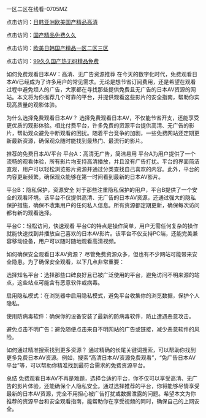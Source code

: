 
一区二区在线看-0705MZ

点击访问：<a href="https://heiliaoxwd5i8.pages.dev">日韩亚洲欧美国产精品高清</a>

点击访问：<a href="https://heiliaowt0d7p.pages.dev">国产精品免费久久</a>

点击访问：<a href="https://heiliaoga6s9v.pages.dev">欧美日韩国产精品一区二区三区</a>

点击访问：<a href="https://heiliaoow5kzm.pages.dev">99久久国产热无码精品免费</a>



如何免费观看日本AV：高清、无广告资源推荐
在今天的数字化时代，免费观看日本AV已经成为了许多用户的常见需求。无论是想节省订阅费用，还是希望在观看过程中避免烦人的广告，大家都在寻找那些提供免费且无广告的日本AV资源的网站。本文将为你推荐几个可靠的平台，并提供观看这些影片的安全指南，帮助你实现高质量的观影体验。

为什么选择免费观看日本AV？
选择免费观看日本AV，不仅能节省开支，还能享受更优质的观影体验。相比付费平台，许多免费的资源平台提供高清、无广告的影片，帮助观众避免中断观看的困扰。随着平台竞争的加剧，一些免费网站还定期更新最新资源，确保观众随时能找到最热门、最流行的影片。

推荐的免费日本AV平台
平台A：高清无广告，简洁易用
平台A为用户提供了一个流畅的观看体验，所有影片均支持高清播放，并且没有广告打扰。平台的界面简洁直观，用户可以轻松浏览影片资源并通过分类查找自己喜欢的内容。此外，平台的内容更新频繁，确保观众能够在第一时间看到最新的日本AV影片。

平台B：隐私保护，资源安全
对于那些注重隐私保护的用户，平台B提供了一个安全的观看环境。该平台不仅提供高清、无广告的日本AV资源，还通过强大的隐私保护措施，确保不收集用户的任何私人信息。所有资源都定期更新，确保每次访问都有新的观看选择。

平台C：轻松访问，快速观看
平台C的特点是操作简单，用户无需任何复杂的操作就能快速找到并播放自己喜欢的日本AV影片。该平台不仅支持PC端，还能完美兼容移动设备，用户可以随时随地观看高清视频。

如何确保安全观看日本AV资源？
尽管免费资源众多，但也有不少网站可能带来安全隐患。为了确保安全观看，以下几点非常重要：

选择知名平台：选择那些口碑良好且已被广泛使用的平台，避免访问不明来源的站点，这些站点可能含有恶意软件或病毒。

启用隐私模式：在浏览器中启用隐私模式，避免平台收集你的浏览数据，保护个人隐私。

使用防病毒软件：确保你的设备安装了最新的防病毒软件，防止遭遇恶意攻击。

避免点击不明广告：避免随便点击来自不明网站的广告或链接，减少恶意软件的风险。

如何通过精准搜索找到更多资源？
通过精确的长尾关键词搜索，可以帮助你找到更多免费日本AV资源。例如，搜索“高清日本AV资源免费观看”，“免广告日本AV平台”等，可以帮助你精准找到最符合需求的免费资源平台。

总结
免费观看日本AV不再是难题，选择合适的平台，你不仅可以享受高清、无广告的影片体验，还能确保个人隐私安全。通过选择推荐的平台，你将能够尽情享受最新的日本AV资源，完全不用担心被广告打扰或数据泄露的问题。希望本文为你推荐的资源平台和安全观看指南，能帮助你在享受视频的同时，确保自己的上网安全。





<span style="display:none;">[Canonical link](  ）</span>
